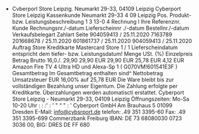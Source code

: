 - Cvberporl Store Leipzig. Neumarkt 29-33, 04109 Leipzig Cyberport Store Leipzig Kassenkunde Neumarkt 29-33 4 09 Leipzig Pos. Produkt- bzw. Leistungsbeschreibung 1 3 13-0 4 Rechnung I Ihre Referenznr. Kunde Rechnungsnr./-datum Lieferscheinnr ./-datum Bestellnr./-datum Verkaufsbelegart Zahlart Seite 904059413 / 25.11.2020 7163789 201668678 / 25.11.2020 601861737 / 25.11.2020 904059413 / 25.11.2020 Auftrag Store Kreditkarte Mastercard Store 1 / 1 Lieferscheindatum entspricht dem tiefer- bzw. Leistungsdatum! Menge USt. (%) Einzelpreis Betrag Brutto 16,0./. 29,90 29,90 EUR 29,90 EUR 25,78 EUR 4,12 EUR Amazon Fire TV 4 Ultra HD und Alexa-Sp 1 ( G070VM!601541E3F ) Gesamtbetrag Im Gesamtbetrag enthalten sind^ Nettobetrag Umsatzsteuer EUR 16,00% auf 25,78 EUR Die Ware bleibt bis zur vollständigen Bezahlung unser Eigentum. Die Zahlung erfolgte per Kreditkarte. Überzahlungen werden automatiscti erstattet. Cyberport Store Leipzig - Neumarkt 29-33, 04109 Leipzig Öffnungszeiten: Mo-Sa 10-20 Uhr : : :' : ' " “ " : ' Cyberport GmbH Am Brauhaus 5 01099 Dresden E-Mail: info@cybsrport.de telefon: .49 351 3395-60 Fax: .49 351 3395-699 Commerzbank Freiburg IBAN: DE 73 68080030 0723 3036 00, BIG: DRES DE FF 680
